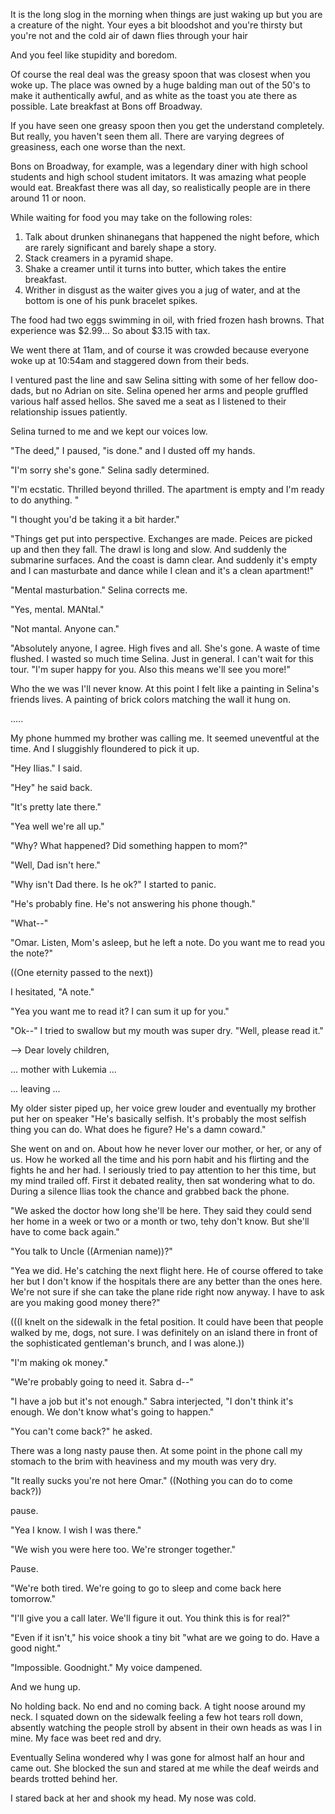 It is the long slog in the morning when things are just waking up but you are a creature of the night. Your eyes a bit bloodshot and you're thirsty but you're not and the cold air of dawn flies through your hair 


And you feel like stupidity and boredom.

Of course the real deal was the greasy spoon that was closest when you woke up. The place was owned by a huge balding man out of the 50's to make it authentically awful, and as white as the toast you ate there as possible. Late breakfast at Bons off Broadway.

If you have seen one greasy spoon then you get the understand completely. But really, you haven't seen them all. There are varying degrees of greasiness, each one worse than the next.

Bons on Broadway, for example, was a legendary diner with high school students and high school student imitators. It was amazing what people would eat. Breakfast there was all day, so realistically people are in there around 11 or noon.

While waiting for food you may take on the following roles:
1. Talk about drunken shinanegans that happened the night before, which are rarely significant and barely shape a story.
2. Stack creamers in a pyramid shape.
3. Shake a creamer until it turns into butter, which takes the entire breakfast.
4. Writher in disgust as the waiter gives you a jug of water, and at the bottom is one of his punk bracelet spikes.

The food had two eggs swimming in oil, with fried frozen hash browns. That experience was $2.99... So about $3.15 with tax.

We went there at 11am, and of course it was crowded because everyone woke up at 10:54am and staggered down from their beds.

I ventured past the line and saw Selina sitting with some of her fellow doo-dads, but no Adrian on site. Selina opened her arms and people gruffled various half assed hellos. She saved me a seat as I listened to their relationship issues patiently.

Selina turned to me and we kept our voices low.

"The deed," I paused, "is done." and I dusted off my hands.

"I'm sorry she's gone." Selina sadly determined.

"I'm ecstatic. Thrilled beyond thrilled. The apartment is empty and I'm ready to do anything. "

"I thought you'd be taking it a bit harder."

"Things get put into perspective. Exchanges are made. Peices are picked up and then they fall. The drawl is long and slow. And suddenly the submarine surfaces. And the coast is damn clear. And suddenly it's empty and I can masturbate and dance while I clean and it's a clean apartment!"

"Mental masturbation." Selina corrects me.

"Yes, mental. MANtal."

"Not mantal. Anyone can."

"Absolutely anyone, I agree. High fives and all. She's gone. A waste of time flushed. I wasted so much time Selina. Just in general. I can't wait for this tour. "I'm super happy for you. Also this means we'll see you more!"

Who the we was I'll never know. At this point I felt like a painting in Selina's friends lives. A painting of brick colors matching the wall it hung on.


.....

My phone hummed my brother was calling me. It seemed uneventful at the time. And I sluggishly floundered to pick it up.

"Hey Ilias." I said.

"Hey" he said back.

"It's pretty late there."

"Yea well we're all up."

"Why? What happened? Did something happen to mom?"

"Well, Dad isn't here."

"Why isn't Dad there. Is he ok?" I started to panic.

"He's probably fine. He's not answering his phone though."

"What--"

"Omar. Listen, Mom's asleep, but he left a note. Do you want me to read you the note?"

((One eternity passed to the next))

I hesitated, "A note."

"Yea you want me to read it? I can sum it up for you."

"Ok--" I tried to swallow but my mouth was super dry. "Well, please read it."

--> Dear lovely children,

... mother with Lukemia ...

... leaving ...

My older sister piped up, her voice grew louder and eventually my brother put her on speaker "He's basically selfish. It's probably the most selfish thing you can do. What does he figure? He's a damn coward."

She went on and on. About how he never lover our mother, or her, or any of us. How he worked all the time and his porn habit and his flirting and the fights he and her had. I seriously tried to pay attention to her this time, but my mind trailed off. First it debated reality, then sat wondering what to do. During a silence Ilias took the chance and grabbed back the phone.

"We asked the doctor how long she'll be here. They said they could send her home in a week or two or a month or two, tehy don't know. But she'll have to come back again."

"You talk to Uncle ((Armenian name))?"

"Yea we did. He's catching the next flight here. He of course offered to take her but I don't know if the hospitals there are any better than the ones here. We're not sure if she can take the plane ride right now anyway. I have to ask are you making good money there?"


(((I knelt on the sidewalk in the fetal position. It could have been that people walked by me, dogs, not sure. I was definitely on an island there in front of the sophisticated gentleman's brunch, and I was alone.))




"I'm making ok money."

"We're probably going to need it. Sabra d--"

"I have a job but it's not enough." Sabra interjected, "I don't think it's enough. We don't know what's going to happen."

"You can't come back?" he asked.

There was a long nasty pause then. At some point in the phone call my stomach to the brim with heaviness and my mouth was very dry.

"It really sucks you're not here Omar." ((Nothing you can do to come back?))

pause.

"Yea I know. I wish I was there."

"We wish you were here too. We're stronger together."

Pause.

"We're both tired. We're going to go to sleep and come back here tomorrow."

"I'll give you a call later. We'll figure it out. You think this is for real?"

"Even if it isn't," his voice shook a tiny bit "what are we going to do. Have a good night."

"Impossible. Goodnight." My voice dampened.

And we hung up.

No holding back. No end and no coming back. A tight noose around my neck. I squated down on the sidewalk feeling a few hot tears roll down, absently watching the people stroll by absent in their own heads as was I in mine. My face was beet red and dry.

Eventually Selina wondered why I was gone for almost half an hour and came out. She blocked the sun and stared at me while the deaf weirds and beards trotted behind her.

I stared back at her and shook my head. My nose was cold.

